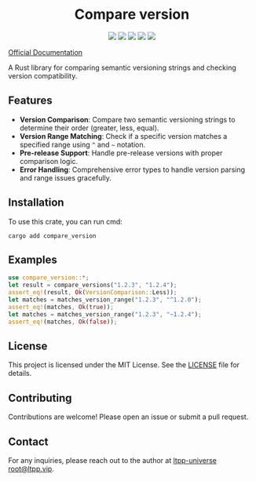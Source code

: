 <center>

# Compare version

[![](https://img.shields.io/crates/v/compare_version.svg)](https://crates.io/crates/compare_version)
[![](https://img.shields.io/crates/d/compare_version.svg)](https://img.shields.io/crates/d/compare_version.svg)
[![](https://docs.rs/compare_version/badge.svg)](https://docs.rs/compare_version)
[![](https://github.com/ltpp-universe/compare_version/workflows/Rust/badge.svg)](https://github.com/ltpp-universe/compare_version/actions?query=workflow:Rust)
[![](https://img.shields.io/crates/l/compare_version.svg)](./LICENSE)

</center>

[Official Documentation](https://docs.ltpp.vip/COMPARE_VERSION/)

A Rust library for comparing semantic versioning strings and checking version compatibility.

## Features

- **Version Comparison**: Compare two semantic versioning strings to determine their order (greater, less, equal).
- **Version Range Matching**: Check if a specific version matches a specified range using `^` and `~` notation.
- **Pre-release Support**: Handle pre-release versions with proper comparison logic.
- **Error Handling**: Comprehensive error types to handle version parsing and range issues gracefully.

## Installation

To use this crate, you can run cmd:

```shell
cargo add compare_version
```

## Examples

```rust
use compare_version::*;
let result = compare_versions("1.2.3", "1.2.4");
assert_eq!(result, Ok(VersionComparison::Less));
let matches = matches_version_range("1.2.3", "^1.2.0");
assert_eq!(matches, Ok(true));
let matches = matches_version_range("1.2.3", "~1.2.4");
assert_eq!(matches, Ok(false));
```

## License

This project is licensed under the MIT License. See the [LICENSE](LICENSE) file for details.

## Contributing

Contributions are welcome! Please open an issue or submit a pull request.

## Contact

For any inquiries, please reach out to the author at [ltpp-universe <root@ltpp.vip>](mailto:root@ltpp.vip).
